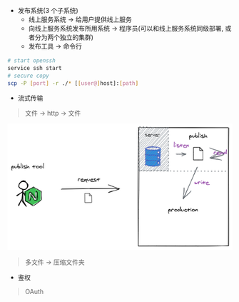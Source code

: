 - 发布系统(3 个子系统)
  - 线上服务系统 -> 给用户提供线上服务
  - 向线上服务系统发布所用系统 -> 程序员(可以和线上服务系统同级部署, 或者分为两个独立的集群)
  - 发布工具 -> 命令行

```bash
# start openssh
service ssh start
# secure copy
scp -P [port] -r ./* [[user@]host]:[path]
```

- 流式传输

> 文件 -> http -> 文件

![](assets/diagram.png)

> 多文件 -> 压缩文件夹

- 鉴权

> OAuth
